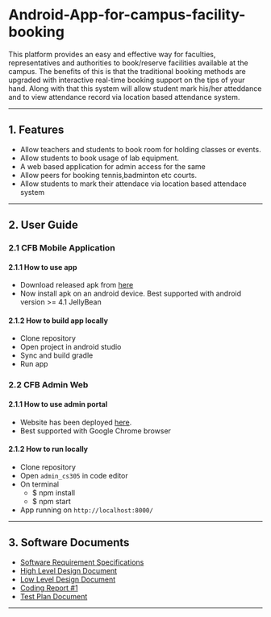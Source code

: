 # Android-App-for-campus-facility-booking

This platform provides an easy and effective way for faculties, representatives and authorities to book/reserve facilities available at the campus. The benefits of this is that the traditional booking methods are upgraded with interactive real-time booking support on the tips of your hand. Along with that this system will allow student mark his/her atteddance and to view attendance record via location based attendance system.

*** 

## 1. Features
- Allow teachers and students to book room for holding classes or events.
- Allow students to book usage of lab equipment.
- A web based application for admin access for the same
- Allow peers for booking tennis,badminton etc courts.
- Allow students to mark their attendace via location based attendace system

*** 

## 2. User Guide

### 2.1 CFB Mobile Application

#### 2.1.1 How to use app
- Download released apk from [here](https://github.com/CS305-software-Engineering/App-for-campus-facility-booking/releases/download/Application/campusfacilitybooking.apk)
- Now install apk on an android device. Best supported with android version >= 4.1 JellyBean

#### 2.1.2 How to build app locally
- Clone repository
- Open project in android studio
- Sync and build gradle
- Run app

### 2.2 CFB Admin Web
#### 2.1.1 How to use admin portal
- Website has been deployed [here](https://campus-facility-booking-312408.uc.r.appspot.com/).
- Best supported with Google Chrome browser

#### 2.1.2 How to run locally
- Clone repository
- Open `admin_cs305` in code editor
- On terminal
    - $ npm install
    - $ npm start
- App running on `http://localhost:8000/`

***

## 3. Software Documents
- [Software Requirement Specifications](https://github.com/CS305-software-Engineering/App-for-campus-facility-booking/wiki/SRS-Document)
- [High Level Design Document](https://github.com/CS305-software-Engineering/App-for-campus-facility-booking/wiki/High-Level-Design-Document)
- [Low Level Design Document](https://github.com/CS305-software-Engineering/App-for-campus-facility-booking/wiki/Low-Level-Design-Document)
- [Coding Report #1](https://github.com/CS305-software-Engineering/App-for-campus-facility-booking/wiki/Coding-Report-%231)
- [Test Plan Document](https://github.com/CS305-software-Engineering/App-for-campus-facility-booking/wiki/Test-Plan-Document)

***
